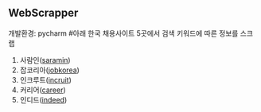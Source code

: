 ## WebScrapper
개발환경: pycharm
#아래 한국 채용사이트 5곳에서 검색 키워드에 따른 정보를 스크랩
1. 사람인([saramin](https://www.saramin.co.kr/))
2. 잡코리아([jobkorea](https://www.jobkorea.co.kr/))
3. 인크루트([incruit](https://www.incruit.com/))
4. 커리어([career](http://www.career.co.kr/))
5. 인디드([indeed](https://kr.indeed.com/))
